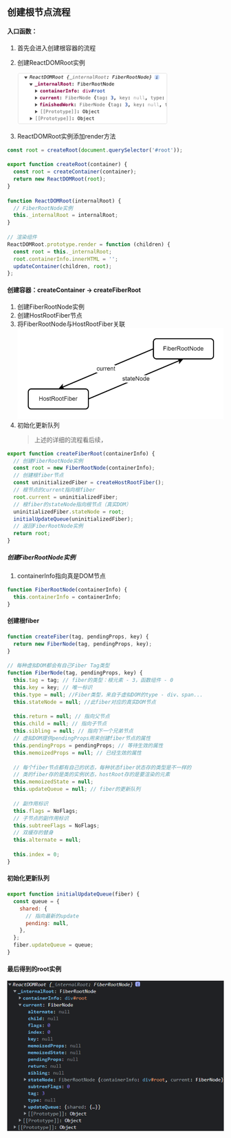 ## 创建根节点流程

#### 入口函数：

1. 首先会进入创建根容器的流程
2. 创建ReactDOMRoot实例

   ![Alt text](image.png)

3. ReactDOMRoot实例添加render方法

```javascript
const root = createRoot(document.querySelector('#root'));

export function createRoot(container) {
  const root = createContainer(container);
  return new ReactDOMRoot(root);
}

function ReactDOMRoot(internalRoot) {
  // FiberRootNode实例
  this._internalRoot = internalRoot;
}

// 渲染组件
ReactDOMRoot.prototype.render = function (children) {
  const root = this._internalRoot;
  root.containerInfo.innerHTML = '';
  updateContainer(children, root);
};
```

#### 创建容器：createContainer → createFiberRoot

1. 创建FiberRootNode实例
2. 创建HostRootFiber节点
3. 将FiberRootNode与HostRootFiber关联
   ![img_1.png](img_1.png)
4. 初始化更新队列
   > 上述的详细的流程看后续，

```javascript
export function createFiberRoot(containerInfo) {
  // 创建FiberRootNode实例
  const root = new FiberRootNode(containerInfo);
  // 创建根fiber节点
  const uninitializedFiber = createHostRootFiber();
  // 根节点的current指向根fiber
  root.current = uninitializedFiber;
  // 根fiber的stateNode指向根节点（真实DOM）
  uninitializedFiber.stateNode = root;
  initialUpdateQueue(uninitializedFiber);
  // 返回FiberRootNode实例
  return root;
}
```

##### 创建FiberRootNode实例

1. containerInfo指向真是DOM节点

```javascript
function FiberRootNode(containerInfo) {
  this.containerInfo = containerInfo;
}
```

#### 创建根fiber

```javascript
function createFiber(tag, pendingProps, key) {
  return new FiberNode(tag, pendingProps, key);
}

// 每种虚拟DOM都会有自己Fiber Tag类型
function FiberNode(tag, pendingProps, key) {
  this.tag = tag; // fiber的类型：根元素 - 3，函数组件 - 0
  this.key = key; // 唯一标识
  this.type = null; //Fiber类型，来自于虚拟DOM的type - div、span...
  this.stateNode = null; //此fiber对应的真实DOM节点

  this.return = null; // 指向父节点
  this.child = null; // 指向子节点
  this.sibling = null; // 指向下一个兄弟节点
  // 虚拟DOM提供pendingProps用来创建fiber节点的属性
  this.pendingProps = pendingProps; // 等待生效的属性
  this.memoizedProps = null; // 已经生效的属性

  // 每个fiber节点都有自己的状态，每种状态fiber状态存的类型是不一样的
  // 类的fiber存的是类的实例状态，hostRoot存的是要渲染的元素
  this.memoizedState = null;
  this.updateQueue = null; // fiber的更新队列

  // 副作用标识
  this.flags = NoFlags;
  // 子节点的副作用标识
  this.subtreeFlags = NoFlags;
  // 双缓存的替身
  this.alternate = null;

  this.index = 0;
}
```

#### 初始化更新队列

```javascript
export function initialUpdateQueue(fiber) {
  const queue = {
    shared: {
      // 指向最新的update
      pending: null,
    },
  };
  fiber.updateQueue = queue;
}
```

#### 最后得到的root实例

![img.png](img.png)
